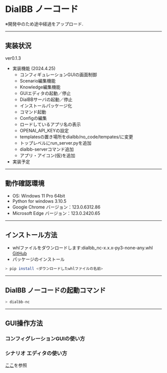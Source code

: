 # DialBB ノーコード

※開発中のため途中経過をアップロード.  

------

## 実装状況
ver0.1.3
* 実装機能 (2024.4.25)
  * コンフィギュレーションGUIの画面制御
  * Scenario編集機能
  * Knowledge編集機能
  * GUIエディタの起動／停止
  * DialBBサーバの起動／停止
  * インストールパッケージ化
  * コマンド起動
  * Configの編集
  * ロードしているアプリ名の表示
  * OPENAI_API_KEYの設定
  * templatesの置き場所をdialbb/no_code/tempates/に変更
  * トップレベルにrun_server.pyを追加
  * dialbb-serverコマンド追加
  * アプリ・アイコン(仮)を追加
* 実装予定

------

## 動作確認環境
* OS: Windows 11 Pro 64bit
* Python for windows 3.10.5
* Google Chrome バージョン：123.0.6312.86
* Microsoft Edge バージョン：123.0.2420.65

------

## インストール方法
* whlファイルをダウンロードします:dialbb_nc-x.x.x-py3-none-any.whl  
  [GitHub](https://github.com/c4a-ri/dialbb-dev/tree/dialbb_nc/dist)
* パッケージのインストール
```sh
> pip install <ダウンロードしたwhlファイルの名前> 
```

------

## DialBB ノーコードの起動コマンド
```sh
> dialbb-nc
```

------

## GUI操作方法
### コンフィグレーションGUIの使い方  


### シナリオ エディタの使い方  
[ここ](../builtin_blocks/stn_management/gui_editor/README-ja.md#シナリオエディタの使い方)を参照

